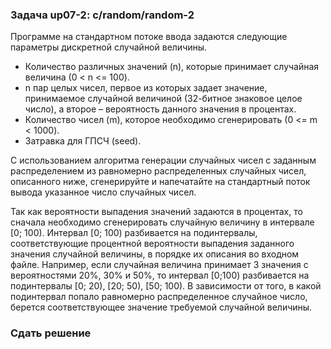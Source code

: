 ### Задача up07-2: c/random/random-2

Программе на стандартном потоке ввода задаются следующие параметры
дискретной случайной величины.

-   Количество различных значений (n), которые принимает случайная
    величина (0 &lt; n &lt;= 100).
-   n пар целых чисел, первое из которых задает значение, принимаемое
    случайной величиной (32-битное знаковое целое число), а второе –
    вероятность данного значения в процентах.
-   Количество чисел (m), которое необходимо сгенерировать (0 &lt;= m
    &lt; 1000).
-   Затравка для ГПСЧ (seed).

С использованием алгоритма генерации случайных чисел с заданным
распределением из равномерно распределенных случайных чисел, описанного
ниже, сгенерируйте и напечатайте на стандартный поток вывода указанное
число случайных чисел.

Так как вероятности выпадения значений задаются в процентах, то сначала
необходимо сгенерировать случайную величину в интервале \[0; 100).
Интервал \[0; 100) разбивается на подинтервалы, соответствующие
процентной вероятности выпадения заданного значения случайной величины,
в порядке их описания во входном файле. Например, если случайная
величина принимает 3 значения с вероятностями 20%, 30% и 50%, то
интервал \[0;100) разбивается на подинтервалы \[0; 20), \[20; 50), \[50;
100). В зависимости от того, в какой подинтервал попало равномерно
распределенное случайное число, берется соответствующее значение
требуемой случайной величины.

### Сдать решение
